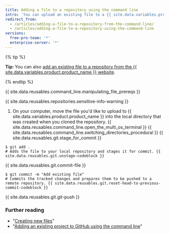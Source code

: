 ```yaml
---
title: Adding a file to a repository using the command line
intro: 'You can upload an existing file to a {{ site.data.variables.product.product_name }} repository using the command line.'
redirect_from:
  - /articles/adding-a-file-to-a-repository-from-the-command-line/
  - /articles/adding-a-file-to-a-repository-using-the-command-line
versions:
  free-pro-team: '*'
  enterprise-server: '*'
---
```


{% tip %}

**Tip:** You can also [add an existing file to a repository from the {{ site.data.variables.product.product_name }} website](/articles/adding-a-file-to-a-repository).

{% endtip %}

{{ site.data.reusables.command_line.manipulating_file_prereqs }}

{{ site.data.reusables.repositories.sensitive-info-warning }}

1. On your computer, move the file you'd like to upload to {{ site.data.variables.product.product_name }} into the local directory that was created when you cloned the repository.
{{ site.data.reusables.command_line.open_the_multi_os_terminal }}
{{ site.data.reusables.command_line.switching_directories_procedural }}
{{ site.data.reusables.git.stage_for_commit }}
  ```shell
  $ git add .
  # Adds the file to your local repository and stages it for commit. {{ site.data.reusables.git.unstage-codeblock }}
  ```
{{ site.data.reusables.git.commit-file }}
  ```shell
  $ git commit -m "Add existing file"
  # Commits the tracked changes and prepares them to be pushed to a remote repository. {{ site.data.reusables.git.reset-head-to-previous-commit-codeblock }}
  ```
{{ site.data.reusables.git.git-push }}

### Further reading

- "[Creating new files](/articles/creating-new-files)"
- "[Adding an existing project to GitHub using the command line](/articles/adding-an-existing-project-to-github-using-the-command-line)"
